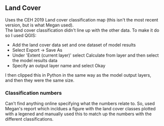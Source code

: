 

## Land Cover
Uses the CEH 2019 Land cover classification map (this isn't the most recent version, but is what Megan used).  
The land cover classification didn't line up with the other data. To make it do so I used QGIS:  
* Add the land cover data set and one dataset of model results
* Select Export -> Save As 
* Under 'Extent (current layer)' select Calculate from layer and then select the model results data
* Specify an output layer name and select Okay

I then clipped this in Python in the same way as the model output layers, and then they were the same size.  

### Classification numbers
Can't find anything online specifying what the numbers relate to. So, used Megan's report which incldues a figure with the land cover classes plotted with a legened and manually used this to match up the numbers with the different classifications. 

